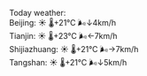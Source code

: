 Today weather:  
Beijing: ☀️   🌡️+21°C 🌬️↓4km/h  
Tianjin: ☀️   🌡️+23°C 🌬️←7km/h  
Shijiazhuang: ☀️   🌡️+21°C 🌬️→7km/h  
Tangshan: ☀️   🌡️+21°C 🌬️↓5km/h  
